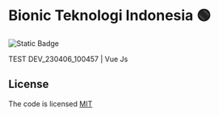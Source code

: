 # Bionic Teknologi Indonesia 🟢

![Static Badge](https://img.shields.io/badge/license-MIT-brightgreen?label=LICENSE)

TEST DEV_230406_100457 | Vue Js

## License

The code is licensed [MIT](LICENSE)
